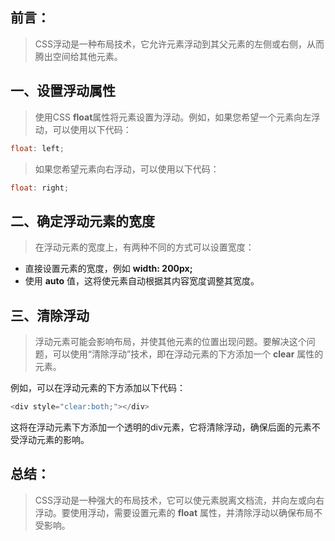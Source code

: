 ## 前言：
> CSS浮动是一种布局技术，它允许元素浮动到其父元素的左侧或右侧，从而腾出空间给其他元素。

## 一、设置浮动属性
> 使用CSS **float**属性将元素设置为浮动。例如，如果您希望一个元素向左浮动，可以使用以下代码：

```java
float: left;
```
> 如果您希望元素向右浮动，可以使用以下代码：

```java
float: right;
```
## 二、确定浮动元素的宽度
> 在浮动元素的宽度上，有两种不同的方式可以设置宽度：

- 直接设置元素的宽度，例如 **width: 200px;**
- 使用 **auto** 值，这将使元素自动根据其内容宽度调整其宽度。
## 三、清除浮动
> 浮动元素可能会影响布局，并使其他元素的位置出现问题。要解决这个问题，可以使用“清除浮动”技术，即在浮动元素的下方添加一个 **clear** 属性的元素。

例如，可以在浮动元素的下方添加以下代码：
```java
<div style="clear:both;"></div>
```
这将在浮动元素下方添加一个透明的div元素，它将清除浮动，确保后面的元素不受浮动元素的影响。
## 总结：
> CSS浮动是一种强大的布局技术，它可以使元素脱离文档流，并向左或向右浮动。要使用浮动，需要设置元素的 **float** 属性，并清除浮动以确保布局不受影响。

